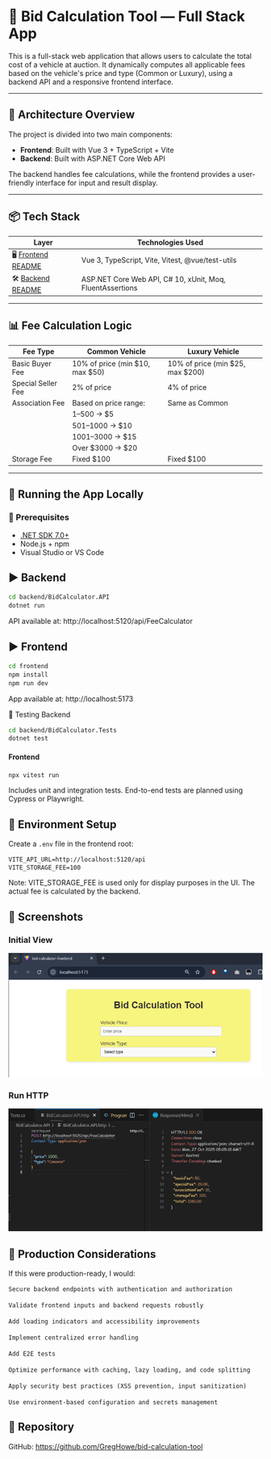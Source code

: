 # 🚗 Bid Calculation Tool — Full Stack App

This is a full-stack web application that allows users to calculate the total cost of a vehicle at auction. It dynamically computes all applicable fees based on the vehicle's price and type (Common or Luxury), using a backend API and a responsive frontend interface.

---

## 🧱 Architecture Overview

The project is divided into two main components:

- **Frontend**: Built with Vue 3 + TypeScript + Vite  
- **Backend**: Built with ASP.NET Core Web API

The backend handles fee calculations, while the frontend provides a user-friendly interface for input and result display.

---

## 📦 Tech Stack

| Layer     | Technologies Used                                      |
|-----------|--------------------------------------------------------|
| 🖥️ [Frontend README](./frontend/README.md)    | Vue 3, TypeScript, Vite, Vitest, @vue/test-utils       |
| 🛠️ [Backend README](./backend/README.md)   | ASP.NET Core Web API, C# 10, xUnit, Moq, FluentAssertions |

---

## 📊 Fee Calculation Logic

| Fee Type           | Common Vehicle                     | Luxury Vehicle                     |
|--------------------|-------------------------------------|-------------------------------------|
| Basic Buyer Fee    | 10% of price (min $10, max $50)     | 10% of price (min $25, max $200)    |
| Special Seller Fee | 2% of price                         | 4% of price                         |
| Association Fee    | Based on price range:               | Same as Common                      |
|                    | $1–$500 → $5                        |                                     |
|                    | $501–$1000 → $10                    |                                     |
|                    | $1001–$3000 → $15                   |                                     |
|                    | Over $3000 → $20                    |                                     |
| Storage Fee        | Fixed $100                          | Fixed $100                          |

---

## 🚀 Running the App Locally

### 🔧 Prerequisites

- [.NET SDK 7.0+](https://dotnet.microsoft.com/download)
- Node.js + npm
- Visual Studio or VS Code

## ▶️ Backend

```bash
cd backend/BidCalculator.API
dotnet run
```

API available at: http://localhost:5120/api/FeeCalculator

## ▶️ Frontend

```bash
cd frontend
npm install
npm run dev
```

App available at: 
http://localhost:5173

🧪 Testing Backend
```bash
cd backend/BidCalculator.Tests
dotnet test
```

#### Frontend
```bash
npx vitest run
```

Includes unit and integration tests. End-to-end tests are planned using Cypress or Playwright.

## 📁 Environment Setup

Create a `.env` file in the frontend root:

```env
VITE_API_URL=http://localhost:5120/api
VITE_STORAGE_FEE=100
```

Note: VITE_STORAGE_FEE is used only for display purposes in the UI. The actual fee is calculated by the backend.

## 📸 Screenshots

### Initial View
![Initial View](./screenshots/frontEndInitPage.png)

### Run HTTP
![HttpTesting](./screenshots/backendRunHTTP.png)

## 📌 Production Considerations

If this were production-ready, I would:

    Secure backend endpoints with authentication and authorization

    Validate frontend inputs and backend requests robustly

    Add loading indicators and accessibility improvements

    Implement centralized error handling

    Add E2E tests

    Optimize performance with caching, lazy loading, and code splitting

    Apply security best practices (XSS prevention, input sanitization)

    Use environment-based configuration and secrets management

## 📂 Repository

GitHub:
https://github.com/GregHowe/bid-calculation-tool

